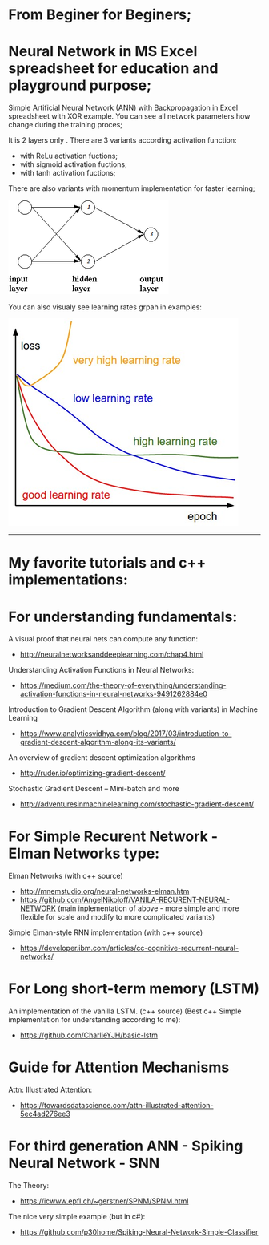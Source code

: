 # From Beginer for Beginers;

# Neural Network in MS Excel spreadsheet for education and playground purpose;

Simple Artificial Neural Network (ANN) with Backpropagation in Excel spreadsheet with XOR example.
You can see all network parameters how change during the training proces;

It is 2 layers only .
There are 3 variants according activation function:
- with ReLu activation fuctions;
- with sigmoid activation fuctions;
- with tanh activation fuctions; 

There are also variants with momentum implementation for faster learning;

![Screenshot](ANN_XOR.gif)


You can also visualy see learning rates grpah in examples:

![Screenshot](learningrates.jpeg)

******


# My favorite tutorials and c++ implementations:

# For understanding fundamentals:

A visual proof that neural nets can compute any function:

  - http://neuralnetworksanddeeplearning.com/chap4.html
  
Understanding Activation Functions in Neural Networks:

  - https://medium.com/the-theory-of-everything/understanding-activation-functions-in-neural-networks-9491262884e0

Introduction to Gradient Descent Algorithm (along with variants) in Machine Learning

  - https://www.analyticsvidhya.com/blog/2017/03/introduction-to-gradient-descent-algorithm-along-its-variants/

An overview of gradient descent optimization algorithms

  - http://ruder.io/optimizing-gradient-descent/

Stochastic Gradient Descent – Mini-batch and more

  - http://adventuresinmachinelearning.com/stochastic-gradient-descent/

# For Simple Recurent Network - Elman Networks type:

Elman Networks (with c++ source) 

  - http://mnemstudio.org/neural-networks-elman.htm
  - https://github.com/AngelNikoloff/VANILA-RECURENT-NEURAL-NETWORK   (main inplementation of above - more simple and more flexible for scale and modify to more complicated variants)
  
Simple Elman-style RNN implementation (with c++ source) 

  - https://developer.ibm.com/articles/cc-cognitive-recurrent-neural-networks/
  
  
 # For Long short-term memory (LSTM)
 
An implementation of the vanilla LSTM. (c++ source) (Best c++ Simple implementation for understanding according to me):

  - https://github.com/CharlieYJH/basic-lstm
  
  # Guide for Attention Mechanisms
  
  Attn: Illustrated Attention:
  
  - https://towardsdatascience.com/attn-illustrated-attention-5ec4ad276ee3
  
  # For third generation ANN - Spiking Neural Network - SNN
  
  The Theory:
  
   - https://icwww.epfl.ch/~gerstner/SPNM/SPNM.html

  The nice very simple example (but in c#):

   - https://github.com/p30home/Spiking-Neural-Network-Simple-Classifier


